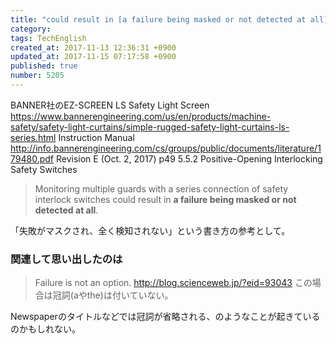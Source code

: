 ```yaml
---
title: "could result in [a failure being masked or not detected at all] | Failure is not an option"
category: 
tags: TechEnglish
created_at: 2017-11-13 12:36:31 +0900
updated_at: 2017-11-15 07:17:58 +0900
published: true
number: 5205
---
```


BANNER社のEZ-SCREEN LS Safety Light Screen
https://www.bannerengineering.com/us/en/products/machine-safety/safety-light-curtains/simple-rugged-safety-light-curtains-ls-series.html
Instruction Manual
http://info.bannerengineering.com/cs/groups/public/documents/literature/179480.pdf
Revision E (Oct. 2, 2017)
p49
5.5.2 Positive-Opening Interlocking Safety Switches

> Monitoring multiple guards with a series connection of safety interlock switches could result in **a failure being
masked or not detected at all**.

「失敗がマスクされ、全く検知されない」という書き方の参考として。


### 関連して思い出したのは

> Failure is not an option.
http://blog.scienceweb.jp/?eid=93043
この場合は冠詞(aやthe)は付いていない。

Newspaperのタイトルなどでは冠詞が省略される、のようなことが起きているのかもしれない。


